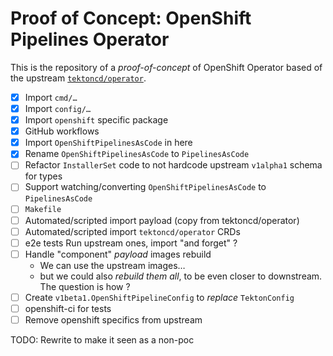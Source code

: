 # Proof of Concept: OpenShift Pipelines Operator

This is the repository of a *proof-of-concept* of OpenShift Operator based of the upstream [`tektoncd/operator`](https://github.com/tektoncd/operator).

- [x] Import `cmd/…`
- [x] Import `config/…`
- [x] Import `openshift` specific package
- [x] GitHub workflows
- [x] Import `OpenShiftPipelinesAsCode` in here
- [x] Rename `OpenShiftPipelinesAsCode` to `PipelinesAsCode`
- [ ] Refactor `InstallerSet` code to not hardcode upstream `v1alpha1`
      schema for types
- [ ] Support watching/converting `OpenShiftPipelinesAsCode` to `PipelinesAsCode`
- [ ] `Makefile`
- [ ] Automated/scripted import payload (copy from tektoncd/operator)
- [ ] Automated/scripted import `tektoncd/operator` CRDs
- [ ] e2e tests
  Run upstream ones, import "and forget" ?
- [ ] Handle "component" *payload* images rebuild
  - We can use the upstream images…
  - but we could also *rebuild them all*, to be even closer to
    downstream. The question is how ?
- [ ] Create `v1beta1.OpenShiftPipelineConfig` to *replace* `TektonConfig`
- [ ] openshift-ci for tests
- [ ] Remove openshift specifics from upstream

TODO: Rewrite to make it seen as a non-poc
